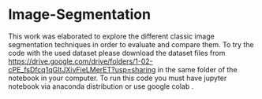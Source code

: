 # Image-Segmentation
This work was elaborated to explore the different classic image segmentation techniques in order to evaluate and compare them.
To try the code with the used dataset please download the dataset files from https://drive.google.com/drive/folders/1-02-cPE_fsDfcq1qGItJXivFieLMerET?usp=sharing in the same folder of the notebook in your computer.
To run this code you must have jupyter notebook via anaconda distribution or use google colab .

